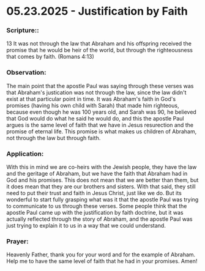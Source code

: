 # 05.23.2025 - Justification by Faith

### Scripture::
13 It was not through the law that Abraham and his offspring received the promise that he would be heir of the world, but through the righteousness that comes by faith.
(Romans 4:13)

### Observation:
The main point that the apostle Paul was saying through these verses was that Abraham's justication was not through the law, since the law didn't 
exist at that particular point in time. It was Abraham's faith in God's promises (having his own child with Sarah) that made him righteous, because
even though he was 100 years old, and Sarah was 90, he believed that God would do what he said he would do, and this the apostle Paul argues is the
same level of faith that we have in Jesus resurection and the promise of eternal life. This promise is what makes us children of Abraham, not through
the law but through faith. 

### Application:
With this in mind we are co-heirs with the Jewish people, they have the law and the geritage of Abraham, but we have the faith that Abraham had in God
and his promises. This does not mean that we are better than them, but it does mean that they are our brothers and sisters. With that said, they still
need to put their trust and faith in Jesus Christ, just like we do. But its wonderful to start fully grasping what was it that the apostle Paul was trying
to communicate to us through these verses. Some people think that the apostle Paul came up with the justification by faith doctrine, but it was actually
reflected through the story of Abraham, and the apostle Paul was just trying to explain it to us in a way that we could understand.

### Prayer:
Heavenly Father, thank you for your word and for the example of Abraham. Help me to have the same level of faith that he had in your promises. Amen!
